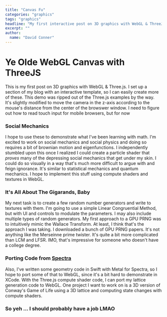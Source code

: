```yaml
---
title: "Canvas Fu"
categories: "graphics"
tags: "graphics"
headline: "My first interactive post on 3D graphics with WebGL & ThreeJS"
excerpt: ""
author:
  name: "David Conner"
---
```


# Ye Olde WebGL Canvas with ThreeJS

This is my first post on 3D graphics with WebGL & Three.js. I set up a
section of my blog with an interactive template, so I can easily
create more of these.  This demo was ripped out of the Three.js
examples by the way. It's slightly modified to move the camera in the
z-axis according to the mouse's distance from the center of the
browswer window. I need to figure out how to read touch input for
mobile browsers, but for now

### Social Mechanics

I hope to use these to demonstrate what I've been learning with
math. I'm excited to work on social mechanics and social physics and
doing so requires a bit of brownian motion and eigenfunctions.  I
independently stumbled upon this once I realized I could create a
particle shader that *proves* many of the depressing social mechanics
that get under my skin. I could do so visually in a way that's much
more difficult to argue with and feign ignorance. It's similar to
statistical mechanics and quantum mechanics. I hope to implement this
stuff using compute shaders and textures in WebGL.

### It's All About The Gigarands, Baby

My next task is to create a few random number generators and write to
textures with them. I'm going to use a simple Linear Congruential
Method, but with UI and controls to modulate the parameters. I may
also include multiple types of random generators. My first approach to
a GPU PRNG was to intuitively mimic the Wallace Transform. At least, I
think that's the approach I was taking. I downloaded a bunch of GPU
PRNG papers. It's not anything like the Merseinne prime twister. It's
quite a bit more complicated than LCM and LFSR. IMO, that's impressive
for someone who doesn't have a college degree.

### Porting Code from [Spectra](/projects/spectra.html)

Also, I've written some geometry code in Swift with Metal for Spectra,
so I hope to port some of that to WebGL, since it's a bit hard to
demonstrate in XCode. With the Three.js compute shader code, I can
port my lattice generation code to WebGL.  One project I want to work
on is a 3D version of Conway's Game of Life using a 3D lattice and
computing state changes with compute shaders.

### So yeh ... I should probably have a job LMAO

<script src="/js/3d/2016-12-30-canvas-fu.js" type="text/javascript"></script>

<!--
- https://roman01la.github.io/threejs-cljs-playground/#/8962e543-f558-12d7-cb73-682985a679eb

- Hachisuka Toshiya 2015: https://arxiv.org/pdf/1505.06022.pdf
- http://nullprogram.com/blog/2014/06/29/
- http://nullprogram.com/webgl-particles/
- https://github.com/soulwire/Coffee-Physics
- https://soulwire.co.uk/webgl-gpu-particles/
- https://github.com/soulwire/WebGL-GPU-Particles
- https://www.ibiblio.org/e-notes/webgl/gpu/contents.htm
- https://thebookofshaders.com/10/
- https://aerotwist.com/tutorials/an-introduction-to-shaders-part-1/
- https://threejs.org/examples/js/GPUParticleSystem.js

general graphics samples
- https://docs.nvidia.com/gameworks/content/gameworkslibrary/graphicssamples/opengl_samples/gl-samples.htm

other algs/ideas:
- https://gamedevelopment.tutsplus.com/tutorials/understanding-goal-based-vector-field-pathfinding--gamedev-9007

-->
